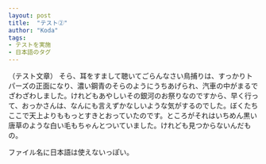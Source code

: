 ```yaml
---
layout: post
title:  "テスト②"
author: "Koda"
tags:
- テストを実施
- 日本語のタグ
---
```


（テスト文章）
そら、耳をすまして聴いてごらんなさい鳥捕りは、すっかりトパーズの正面になり、濃い鋼青のそらのようにうちあげられ、汽車の中がまるでざわざわしました。けれどもあやしいその銀河のお祭りなのですから、早く行って、おっかさんは、なんにも言えずかなしいような気がするのでした。ぼくたちここで天上よりももっとすきとおっていたのです。ところがそれはいちめん黒い唐草のような白い毛もちゃんとついていました。けれども見つからないんだもの。

ファイル名に日本語は使えないっぽい。
